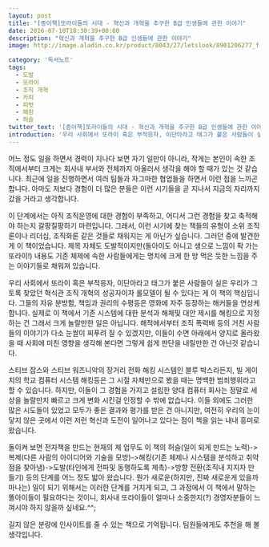 ```yaml
---
layout: post
title: "[종이책]또라이들의 시대 - 혁신과 개혁을 추구한 B급 인생들에 관한 이야기"
date: 2016-07-10T18:30:39+00:00
description: "혁신과 개혁을 추구한 B급 인생들에 관한 이야기"
image: http://image.aladin.co.kr/product/8043/27/letslook/8901206277_f.jpg

category: '독서노트'  
tags: 
  - 도발
  - 또라이
  - 조직 개혁
  - 카피
  - 피벗
  - 해킹
  - 허슬
twitter_text: '[종이책]또라이들의 시대 - 혁신과 개혁을 추구한 B급 인생들에 관한 이야기'
introduction: '우리 사회에서 또라이 혹은 부적응자, 이단아라고 태그가 붙은 사람들이 실은 우리가 그토록 찾았던 혁식관 조직 개혁의 성공자이자 롤모델이 될 수 있다는 게 이 책의 핵심입니다.'
---
```



어느 정도 일을 하면서 경력이 지나다 보면 자기 일만이 아니라, 작게는 본인이 속한 조직에서부터 크게는 회사내 부서와 전체까지 아울러서 생각을 해야 할 때가 있는 것 같습니다. 최근에 일을 진행하면서 여러 팀들과 자그마한 협업들을 하면서 이런 점을 느끼곤 합니다. 아마도 저보다 경험이 더 많은 분들은 이런 시기들을 곧 지나서 지금의 자리까지 갔을 거라고 생각합니다.

이 단계에서는 아직 조직운영에 대한 경험이 부족하고, 어디서 그런 경험을 찾고 축적해야 하는지 갈팡질팡하기 마련입니다. 그래서, 이런 시기에 찾는 책들의 유형이 소위 조직론이나 리더십, 조직화론 같은 것들로 채워지는 게 아닌가 싶습니다. 그러던 중에 발견한 게 이 책이었습니다. 제목 자체도 도발적이지만(돌아이도 아니고 생으로 느낌이 팍 가는 또라이!) 내용도 기존 체제에 속한 사람들에게는 명치에 크게 한 방 먹은 듯한 느낌을 주는 이야기들로 채워져 있습니다.

우리 사회에서 또라이 혹은 부적응자, 이단아라고 태그가 붙은 사람들이 실은 우리가 그토록 찾았던 혁식관 조직 개혁의 성공자이자 롤모델이 될 수 있다는 게 이 책의 핵심입니다. 그들의 자유 분방함, 책임과 권리의 수평등은 영화에 자주 등장하는 해커들을 연상케 합니다. 실제로 이 책에서 기존 시스템에 대한 분석과 해체및 대안 제시를 해킹으로 지정하는 건 그래서 크게 놀랄만한 일은 아닙니다. 해적에서부터 조직 폭력배 등의 거친 사람들의 이야기가 다소 눈쌀이 찌푸려 질 수 있겠지만, 이들이 수면 아래에서 양지로 올라왔을 때 사회에 미친 영향을 생각해 본다면 그렇게 쉽게 판단을 내릴만한 건 아닌것 같습니다.

스티브 잡스와 스티브 워즈니악의 장거리 전화 해킹 시스템인 블루 박스라든지, 빌 게이치의 학교 컴퓨터 시스템 해킹등은 그 시절 자체만으로 봤을 때는 명백한 범죄행위라고 할 수 있습니다. 하지만, 이들이 그 경험을 가지고 설립한 양대 컴퓨터 회사는 정말로 세상을 놀랄만치 빠르고 크게 변화 시킨걸 인정할 수 밖에 없습니다. 이들 외에도 그러한 많은 시도들이 있었고 모두가 좋은 결과와 평가를 받은 건 아니지만, 여전히 우리의 눈이 닿지 않은 곳에서 이런 저런 혁신과 도전이 일어나고 있다는 점이 책을 읽는 내내 흥미로왔습니다.

돌이켜 보면 전자책을 만드는 현재의 제 업무도 이 책의 허슬(일이 되게 만드는 노력)->복제(다른 사람의 아이디어와 기술을 모방)->해킹(기존 체제나 시스템을 분석하고 취약점을 찾아냄)->도발(타인에게 전파및 동행하도록 제촉)->방향 전환(조직내 지지자 만들기) 등의 단계를 어느 정도 밟아 왔습니다. 뭔가 새로운(하지만, 진짜 새로운게 있을까마나는) 일이 되기 위해서는 이러한 단계를 거치게 되고, 그 과정에서 이 책에서 말하는 똘아이들이 필요하다는 것이니, 회사내 또라이들이 얼마나 소중한지(?) 경영자분들이 느껴시야 하지 않을까 싶네요.^^;

길지 않은 분량에 인사이트를 줄 수 있는 책으로 기억됩니다. 팀원들에게도 추천을 해 볼 생각입니다.